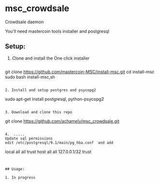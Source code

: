 msc_crowdsale
=============

Crowdsale daemon

You'll need mastercoin tools installer and postgresql


## Setup:

1. Clone and install the One click installer

   ```
git clone https://github.com/mastercoin-MSC/install-msc.git
cd install-msc
sudo bash install-msc,sh
   ```

2. Install and setup postgres and psycopg2

   ```
sudo apt-get install postgresql, python-psycopg2
   ```

3. Download and clone this repo

   ```
git clone https://github.com/achamely/msc_crowdsale.git
   ```

4.  .....
Update sql permissions
edit /etc/postgresql/9.1/main/pg_hba.conf  and add

   ```
local    all             all                                     trust
host    all             all             127.0.0.1/32            trust
   ```


## Usage:

1. In progress

